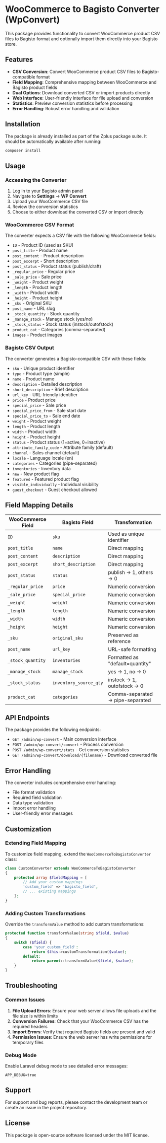# WooCommerce to Bagisto Converter (WpConvert)

This package provides functionality to convert WooCommerce product CSV files to Bagisto format and optionally import them directly into your Bagisto store.

## Features

- **CSV Conversion**: Convert WooCommerce product CSV files to Bagisto-compatible format
- **Field Mapping**: Comprehensive mapping between WooCommerce and Bagisto product fields
- **Dual Options**: Download converted CSV or import products directly
- **Web Interface**: User-friendly interface for file upload and conversion
- **Statistics**: Preview conversion statistics before processing
- **Error Handling**: Robust error handling and validation

## Installation

The package is already installed as part of the Zplus package suite. It should be automatically available after running:

```bash
composer install
```

## Usage

### Accessing the Converter

1. Log in to your Bagisto admin panel
2. Navigate to **Settings** → **WP Convert**
3. Upload your WooCommerce CSV file
4. Review the conversion statistics
5. Choose to either download the converted CSV or import directly

### WooCommerce CSV Format

The converter expects a CSV file with the following WooCommerce fields:

- `ID` - Product ID (used as SKU)
- `post_title` - Product name
- `post_content` - Product description
- `post_excerpt` - Short description
- `post_status` - Product status (publish/draft)
- `_regular_price` - Regular price
- `_sale_price` - Sale price
- `_weight` - Product weight
- `_length` - Product length
- `_width` - Product width
- `_height` - Product height
- `_sku` - Original SKU
- `post_name` - URL slug
- `_stock_quantity` - Stock quantity
- `_manage_stock` - Manage stock (yes/no)
- `_stock_status` - Stock status (instock/outofstock)
- `product_cat` - Categories (comma-separated)
- `images` - Product images

### Bagisto CSV Output

The converter generates a Bagisto-compatible CSV with these fields:

- `sku` - Unique product identifier
- `type` - Product type (simple)
- `name` - Product name
- `description` - Detailed description
- `short_description` - Brief description
- `url_key` - URL-friendly identifier
- `price` - Product price
- `special_price` - Sale price
- `special_price_from` - Sale start date
- `special_price_to` - Sale end date
- `weight` - Product weight
- `length` - Product length
- `width` - Product width
- `height` - Product height
- `status` - Product status (1=active, 0=inactive)
- `attribute_family_code` - Attribute family (default)
- `channel` - Sales channel (default)
- `locale` - Language locale (en)
- `categories` - Categories (pipe-separated)
- `inventories` - Inventory data
- `new` - New product flag
- `featured` - Featured product flag
- `visible_individually` - Individual visibility
- `guest_checkout` - Guest checkout allowed

## Field Mapping Details

| WooCommerce Field | Bagisto Field | Transformation |
|------------------|---------------|----------------|
| `ID` | `sku` | Used as unique identifier |
| `post_title` | `name` | Direct mapping |
| `post_content` | `description` | Direct mapping |
| `post_excerpt` | `short_description` | Direct mapping |
| `post_status` | `status` | publish → 1, others → 0 |
| `_regular_price` | `price` | Numeric conversion |
| `_sale_price` | `special_price` | Numeric conversion |
| `_weight` | `weight` | Numeric conversion |
| `_length` | `length` | Numeric conversion |
| `_width` | `width` | Numeric conversion |
| `_height` | `height` | Numeric conversion |
| `_sku` | `original_sku` | Preserved as reference |
| `post_name` | `url_key` | URL-safe formatting |
| `_stock_quantity` | `inventories` | Formatted as "default=quantity" |
| `_manage_stock` | `manage_stock` | yes → 1, no → 0 |
| `_stock_status` | `inventory_source_qty` | instock → 1, outofstock → 0 |
| `product_cat` | `categories` | Comma-separated → pipe-separated |

## API Endpoints

The package provides the following endpoints:

- `GET /admin/wp-convert` - Main conversion interface
- `POST /admin/wp-convert/convert` - Process conversion
- `POST /admin/wp-convert/stats` - Get conversion statistics
- `GET /admin/wp-convert/download/{filename}` - Download converted file

## Error Handling

The converter includes comprehensive error handling:

- File format validation
- Required field validation
- Data type validation
- Import error handling
- User-friendly error messages

## Customization

### Extending Field Mapping

To customize field mapping, extend the `WooCommerceToBagistoConverter` class:

```php
class CustomConverter extends WooCommerceToBagistoConverter
{
    protected array $fieldMapping = [
        // Add your custom mappings
        'custom_field' => 'bagisto_field',
        // ... existing mappings
    ];
}
```

### Adding Custom Transformations

Override the `transformValue` method to add custom transformations:

```php
protected function transformValue(string $field, $value)
{
    switch ($field) {
        case 'your_custom_field':
            return $this->customTransformation($value);
        default:
            return parent::transformValue($field, $value);
    }
}
```

## Troubleshooting

### Common Issues

1. **File Upload Errors**: Ensure your web server allows file uploads and the file size is within limits
2. **Conversion Failures**: Check that your WooCommerce CSV has the required headers
3. **Import Errors**: Verify that required Bagisto fields are present and valid
4. **Permission Issues**: Ensure the web server has write permissions for temporary files

### Debug Mode

Enable Laravel debug mode to see detailed error messages:

```
APP_DEBUG=true
```

## Support

For support and bug reports, please contact the development team or create an issue in the project repository.

## License

This package is open-source software licensed under the MIT license.